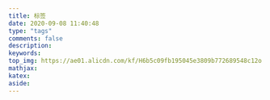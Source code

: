 ```yaml
---
title: 标签
date: 2020-09-08 11:40:48
type: "tags"
comments: false
description:
keywords:
top_img: https://ae01.alicdn.com/kf/H6b5c09fb195045e3809b772689548c12o.jpg
mathjax:
katex:
aside:
---
```



